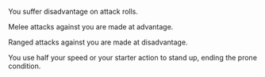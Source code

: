 You suffer disadvantage on attack rolls.

Melee attacks against you are made at advantage.

Ranged attacks against you are made at disadvantage.

You use half your speed or your starter action to stand up, ending the prone condition.